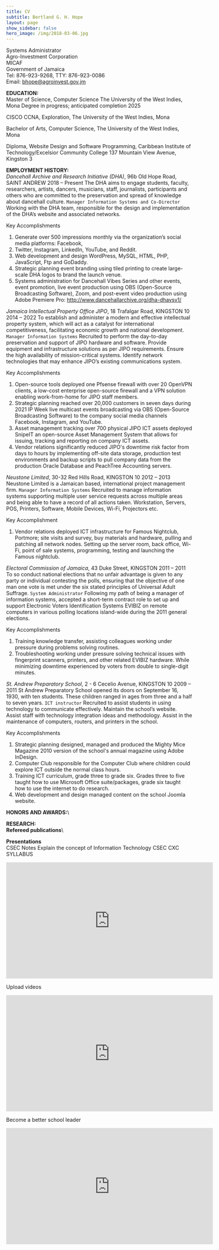 ```yaml
---
title: CV
subtitle: Bertland G. H. Hope
layout: page
show_sidebar: false
hero_image: /img/2018-03-06.jpg
---
```


Systems Administrator\
Agro-Investment Corporation\
MICAF\
Government of Jamaica\
Tel: 876-923-9268, TTY: 876-923-0086\
Email: [bhope\@agroinvest.gov.jm](mailto:bhope@agroinvest.gov.jm)


**EDUCATION:**\
Master of Science, Computer Science The University of the West Indies, Mona Degree in progress; anticipated completion 2025

CISCO CCNA, Exploration, The University of the West Indies, Mona

Bachelor of Arts, Computer Science, The University of the West Indies, Mona

Diploma, Website Design and Software Programming, Caribbean Institute of Technology/Excelsior Community College 137 Mountain View Avenue, Kingston 3

**EMPLOYMENT HISTORY:**\
*Dancehall Archive and Research Initiative (DHA)*, 96b Old Hope Road, SAINT ANDREW 2018 – Present
The DHA aims to engage students, faculty, researchers, artists, dancers, musicians, staff, journalists, participants and others who are committed to the preservation and spread of knowledge about dancehall culture. `Manager Information Systems and Co-Director` Working with the DHA team, responsible for the design and implementation of the DHA’s website and associated networks.

Key Accomplishments
1. Generate over 500 impressions monthly via the organization’s social media platforms: Facebook,
2. Twitter, Instagram, LinkedIn, YouTube, and Reddit.
3. Web development and design WordPress, MySQL, HTML, PHP, JavaScript, Ftp and GoDaddy.
4. Strategic planning event branding using tiled printing to create large-scale DHA logos to brand the launch venue.
6. Systems administration for Dancehall Vibes Series and other events, event promotion, live event production using OBS (Open-Source Broadcasting Software), Zoom, and post-event video production using Adobe Premiere Pro: http://www.dancehallarchive.org/dha-dhavsv1/


*Jamaica Intellectual Property Office JIPO*, 18 Trafalgar Road, KINGSTON 10 2014 – 2022 To establish and administer a modern and effective intellectual property system, which will act as a catalyst
for international competitiveness, facilitating economic growth and national development.
`Manager Information Systems`
Recruited to perform the day-to-day preservation and support of JIPO hardware and software. Provide
equipment and infrastructure solutions as per JIPO requirements. Ensure the high availability of mission-critical systems. Identify network technologies that may enhance JIPO’s existing communications system.

Key Accomplishments
1. Open-source tools deployed one Pfsense firewall with over 20 OpenVPN clients, a low-cost enterprise open-source firewall and a VPN solution enabling work-from-home for JIPO staff members.
3. Strategic planning reached over 20,000 customers in seven days during 2021 IP Week live multicast events broadcasting via OBS (Open-Source Broadcasting Software) to the company social media channels Facebook, Instagram, and YouTube.
6. Asset management tracking over 700 physical JIPO ICT assets deployed SnipeIT an open-source Asset Management System that allows for issuing, tracking and reporting on company ICT assets.
8. Vendor relations significantly reduced JIPO's downtime risk factor from days to hours by implementing off-site data storage, production test environments and backup scripts to pull company data from the production Oracle Database and PeachTree Accounting servers.


*Neustone Limited*, 30-32 Red Hills Road, KINGSTON 10
2012 – 2013 Neustone Limited is a Jamaican based, international project management firm.
`Manager Information Systems`
Recruited to manage information systems supporting multiple user service requests across multiple areas and being able to have a record of all actions taken. Workstation, Servers, POS, Printers, Software, Mobile
Devices, Wi-Fi, Projectors etc.

Key Accomplishment
1. Vendor relations deployed ICT infrastructure for Famous Nightclub, Portmore; site visits and survey, buy materials and hardware, pulling and patching all network nodes. Setting up the server room, back office, Wi-Fi, point of sale systems, programming, testing and launching the Famous nightclub.


*Electoral Commission of Jamaica*, 43 Duke Street, KINGSTON 2011 – 2011 To so conduct national elections that no unfair advantage is given to any party or individual contesting the polls, ensuring that the objective of one man one vote is met under the six stated principles of Universal Adult Suffrage.
`System Administrator` Following my path of being a manager of information systems, accepted a short-term contract role to set up and support Electronic Voters Identification Systems EVIBIZ on remote computers in various polling locations island-wide during the 2011 general elections.

Key Accomplishments
1. Training knowledge transfer, assisting colleagues working under pressure during problems solving routines.
3. Troubleshooting working under pressure solving technical issues with fingerprint scanners, printers, and other related EVIBIZ hardware. While minimizing downtime experienced by voters from double to single-digit minutes.


*St. Andrew Preparatory School*, 2 - 6 Cecelio Avenue, KINGSTON 10 2009 – 2011 St Andrew Preparatory School opened its doors on September 16, 1930, with ten students. These children ranged in ages from three and a half to seven years.
`ICT instructor` Recruited to assist students in using technology to communicate effectively. Maintain the school’s website. Assist staff with technology integration ideas and methodology. Assist in the maintenance of computers, routers, and printers in the school.

Key Accomplishments
1. Strategic planning designed, managed and produced the Mighty Mice Magazine 2010 version of the school's annual magazine using Adobe InDesign.
3. Computer Club responsible for the Computer Club where children could explore ICT outside the normal class hours.
5. Training ICT curriculum, grade three to grade six. Grades three to five taught how to use Microsoft Office suite/packages, grade six taught how to use the internet to do research.
7. Web development and design managed content on the school Joomla website.


**HONORS AND AWARDS:**\

**RESEARCH:**\
**Refereed publications**\



**Presentations**\
CSEC Notes Explain the concept of Information Technology CSEC CXC SYLLABUS
<iframe width="560" height="315" src="https://www.youtube.com/embed/videoseries?list=PLL0XqgTUby_peekOdRRGzBmtEsZITm86L" title="YouTube video player" frameborder="0" allow="accelerometer; autoplay; clipboard-write; encrypted-media; gyroscope; picture-in-picture" allowfullscreen></iframe>

Upload videos
<iframe width="560" height="315" src="https://www.youtube.com/embed/videoseries?list=PLoau4mZqwjAeVe7CvcvnxlPXTS-0H8013" title="YouTube video player" frameborder="0" allow="accelerometer; autoplay; clipboard-write; encrypted-media; gyroscope; picture-in-picture" allowfullscreen></iframe>

Become a better school leader
<iframe width="560" height="315" src="https://www.youtube.com/embed/videoseries?list=PLoau4mZqwjAfCzsr-RlnUgC_3LZpdbUAw" title="YouTube video player" frameborder="0" allow="accelerometer; autoplay; clipboard-write; encrypted-media; gyroscope; picture-in-picture" allowfullscreen></iframe>
